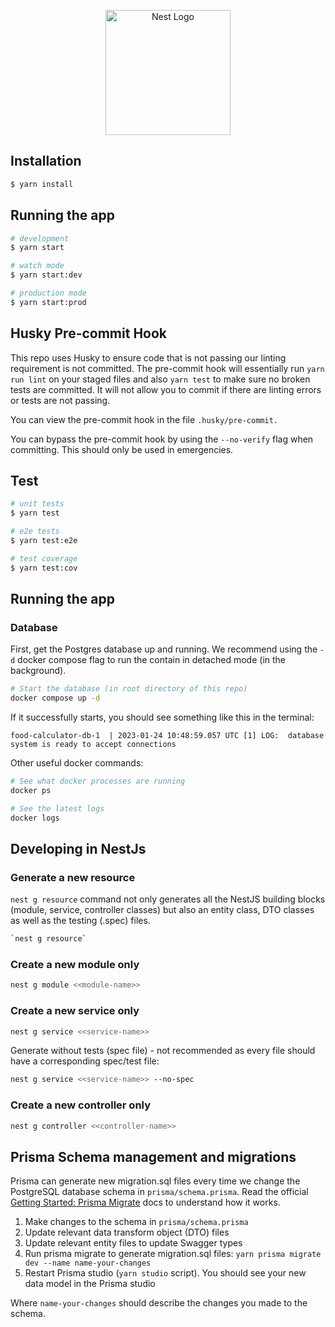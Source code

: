 <p align="center">
  <a href="http://nestjs.com/" target="blank"><img src="https://nestjs.com/img/logo-small.svg" width="200" alt="Nest Logo" /></a>
</p>

## Installation

```bash
$ yarn install
```

## Running the app

```bash
# development
$ yarn start

# watch mode
$ yarn start:dev

# production mode
$ yarn start:prod
```

## Husky Pre-commit Hook

This repo uses Husky to ensure code that is not passing our linting requirement is not committed. The pre-commit hook will essentially run `yarn run lint` on your staged files and also `yarn test` to make sure no broken tests are committed. It will not allow you to commit if there are linting errors or tests are not passing.

You can view the pre-commit hook in the file `.husky/pre-commit.`

You can bypass the pre-commit hook by using the `--no-verify` flag when committing. This should only be used in emergencies.

## Test

```bash
# unit tests
$ yarn test

# e2e tests
$ yarn test:e2e

# test coverage
$ yarn test:cov
```

## Running the app

### Database

First, get the Postgres database up and running. We recommend using the `-d` docker compose flag to run the contain in detached mode (in the background).

```bash
# Start the database (in root directory of this repo)
docker compose up -d
```

If it successfully starts, you should see something like this in the terminal:

```
food-calculator-db-1  | 2023-01-24 10:48:59.057 UTC [1] LOG:  database system is ready to accept connections
```

Other useful docker commands:

```bash
# See what docker processes are running
docker ps

# See the latest logs
docker logs
```

## Developing in NestJs

### Generate a new resource

`nest g resource` command not only generates all the NestJS building blocks (module, service, controller classes) but also an entity class, DTO classes as well as the testing (.spec) files.

```bash
`nest g resource`
```

### Create a new module only

```bash
nest g module <<module-name>>
```

### Create a new service only

```bash
nest g service <<service-name>>
```

Generate without tests (spec file) - not recommended as every file should have a corresponding spec/test file:

```bash
nest g service <<service-name>> --no-spec
```

### Create a new controller only

```bash
nest g controller <<controller-name>>
```

## Prisma Schema management and migrations

Prisma can generate new migration.sql files every time we change the PostgreSQL database schema in `prisma/schema.prisma`. Read the official [Getting Started: Prisma Migrate](https://www.prisma.io/docs/concepts/components/prisma-migrate/get-started) docs to understand how it works.

1. Make changes to the schema in `prisma/schema.prisma`
2. Update relevant data transform object (DTO) files
3. Update relevant entity files to update Swagger types
4. Run prisma migrate to generate migration.sql files: `yarn prisma migrate dev --name name-your-changes`
5. Restart Prisma studio (`yarn studio` script). You should see your new data model in the Prisma studio

Where `name-your-changes` should describe the changes you made to the schema.
